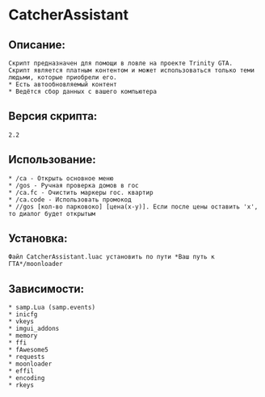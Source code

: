 # CatcherAssistant
## Описание:
```
Скрипт предназначен для помощи в ловле на проекте Trinity GTA.
Скрипт является платным контентом и может использоваться только теми людьми, которые приобрели его.
* Есть автообновляемый контент
* Ведётся сбор данных с вашего компьютера
```
## Версия скрипта:  
```
2.2
```
## Использование:
```
* /ca - Открыть основное меню
* /gos - Ручная проверка домов в гос
* /ca.fc - Очистить маркеры гос. квартир
* /ca.code - Использовать промокод
* //gos [кол-во парковоко] [цена(x-y)]. Если после цены оставить 'x', то диалог будет открытым
```
## Установка:
```
Файл CatcherAssistant.luac установить по пути *Ваш путь к ГТА*/moonloader
```
## Зависимости:
```
* samp.Lua (samp.events)
* inicfg
* vkeys
* imgui_addons
* memory
* ffi
* fAwesome5
* requests
* moonloader
* effil
* encoding
* rkeys
```
